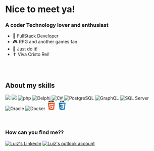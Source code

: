 # Nice to meet ya! 

### A coder Technology lover and enthusiast

- 🚀 FullStack Developer  
- 🎮 RPG and another games fan
- 👊 Just do it! 
- ✝️ Viva Cristo Rei!
</br>
</br>

## About my skills
<img src="https://img.shields.io/static/v1?label=Delphi&message=100%&color=brightgreen&style=flat&logo=delphi"/> <img src="https://img.shields.io/static/v1?label=PHP&message=60%&color=brightgreen&style=flat&logo=php"/>
<img alt="php" src="https://emojis.slackmojis.com/emojis/images/1598512646/10311/php-logo.png?1598512646" width="30"/>
<img alt="Delphi" src="https://www.embarcadero.com/images/logos/logo-page/Delphi_FINAL_ICONS_1024.png" width="30"/>
<img alt="C#" src="https://upload.wikimedia.org/wikipedia/commons/thumb/7/7a/C_Sharp_logo.svg/512px-C_Sharp_logo.svg.png" width="30"/>
<img alt="PostgreSQL" src="https://emojis.slackmojis.com/emojis/images/1450470347/198/postgresql.png?1450470347" width="30"/>
<img alt="GraphQL" src="https://emojis.slackmojis.com/emojis/images/1495403651/2320/graphql.png?1495403651" width="28"/>
<img alt="SQL Server" src="https://kazzylen.com/wp-content/uploads/sql-server-icon-png-7.png" width="30"/>
<img alt="Oracle" src="https://emojis.slackmojis.com/emojis/images/1507190790/2990/oracle.png?1507190790" width="30"/>
<img alt="Docker" src="https://emojis.slackmojis.com/emojis/images/1576721984/7347/docker.png?1576721984" width="30"/>
<img alt="html" src="https://raw.githubusercontent.com/github/explore/80688e429a7d4ef2fca1e82350fe8e3517d3494d/topics/html/html.png" width="30"/>
<img alt="CSS" src="https://raw.githubusercontent.com/github/explore/80688e429a7d4ef2fca1e82350fe8e3517d3494d/topics/css/css.png" width="30"/>
</br>
</br>
</br>
### How can you find me?? 


<a align="left" href="https://www.linkedin.com/in/luizfelipetozatti/" target="_blank"><img alt="Luiz's Linkedin" src="https://emojis.slackmojis.com/emojis/images/1470343326/711/linkedin.png?1470343326" width="25"/></a>   <a href="mailto:luizfelipetozatti@hotmail.com"><img alt="Luiz's outlook account" src="https://upload.wikimedia.org/wikipedia/commons/thumb/b/b1/Outlook_hi-res_icon_%282019%29.svg/1200px-Outlook_hi-res_icon_%282019%29.svg.png" width="28"/></a>
